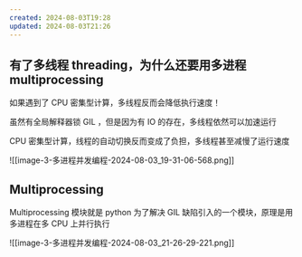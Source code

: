 ```yaml
---
created: 2024-08-03T19:28
updated: 2024-08-03T21:26
---
```

## 有了多线程 threading，为什么还要用多进程 multiprocessing 
 
 如果遇到了 CPU 密集型计算，多线程反而会降低执行速度！


虽然有全局解释器锁 GIL ，但是因为有 IO 的存在，多线程依然可以加速运行 

CPU 密集型计算，线程的自动切换反而变成了负担，多线程甚至减慢了运行速度

![[image-3-多进程并发编程-2024-08-03_19-31-06-568.png]]


## Multiprocessing

Multiprocessing 模块就是 python 为了解决 GIL 缺陷引入的一个模块，原理是用多进程在多 CPU 上并行执行



![[image-3-多进程并发编程-2024-08-03_21-26-29-221.png]]